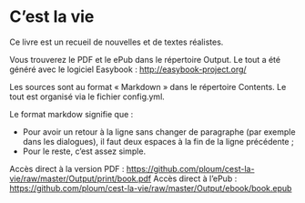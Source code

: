 C’est la vie
============

Ce livre est un recueil de nouvelles et de textes réalistes.

Vous trouverez le PDF et le ePub dans le répertoire Output. Le tout a été généré avec le logiciel Easybook : http://easybook-project.org/

Les sources sont au format « Markdown » dans le répertoire Contents. Le tout est organisé via le fichier config.yml.

Le format markdow signifie que :

* Pour avoir un retour à la ligne sans changer de paragraphe (par exemple dans les dialogues), il faut deux espaces à la fin de la ligne précédente ;
* Pour le reste, c’est assez simple.

Accès direct à la version PDF : https://github.com/ploum/cest-la-vie/raw/master/Output/print/book.pdf
Accès direct à l’ePub : https://github.com/ploum/cest-la-vie/raw/master/Output/ebook/book.epub
